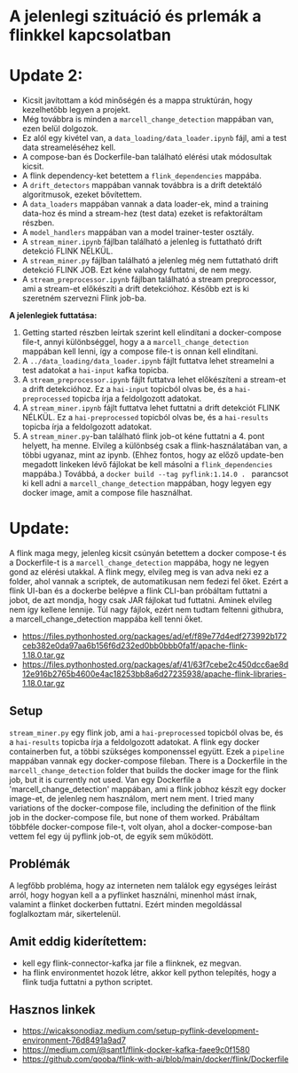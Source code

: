 # A jelenlegi szituáció és prlemák a flinkkel kapcsolatban


# Update 2:
- Kicsit javítottam a kód minőségén és a mappa struktúrán, hogy kezelhetőbb legyen a projekt.
- Még továbbra is minden a `marcell_change_detection` mappában van, ezen belül dolgozok.
- Ez alól egy kivétel van, a `data_loading/data_loader.ipynb` fájl, ami a test data streameléséhez kell.
- A compose-ban és Dockerfile-ban található elérési utak módosultak kicsit.
- A flink dependency-ket betettem a `flink_dependencies` mappába.
- A `drift_detectors` mappában vannak továbbra is a drift detektáló algoritmusok, ezeket bővítettem.
- A `data_loaders` mappában vannak a data loader-ek, mind a training data-hoz és mind a stream-hez (test data) ezeket is refaktoráltam részben.
- A `model_handlers` mappában van a model trainer-tester osztály.
- A `stream_miner.ipynb` fájlban található a jelenleg is futtatható drift detekció FLINK NÉLKÜL.
- A `stream_miner.py` fájlban található a jelenleg még nem futtatható drift detekció FLINK JOB. Ezt kéne valahogy futtatni, de nem megy.
- A `stream_preprocessor.ipynb` fájlban található a stream preprocessor, ami a stream-et előkészíti a drift detekcióhoz. Később ezt is ki szeretném szervezni Flink job-ba.

**A jelenlegiek futtatása:**
1. Getting started részben leírtak szerint kell elindítani a docker-compose file-t, annyi különbséggel, hogy a a `marcell_change_detection` mappában kell lenni, így a compose file-t is onnan kell elindítani.
2. A `../data_loading/data_loader.ipynb` fájlt futtatva lehet streamelni a test adatokat a `hai-input` kafka topicba.
3. A `stream_preprocessor.ipynb` fájlt futtatva lehet előkészíteni a stream-et a drift detekcióhoz. Ez a `hai-input` topicból olvas be, és a `hai-preprocessed` topicba írja a feldolgozott adatokat.
4. A `stream_miner.ipynb` fájlt futtatva lehet futtatni a drift detekciót FLINK NÉLKÜL. Ez a `hai-preprocessed` topicból olvas be, és a `hai-results` topicba írja a feldolgozott adatokat.
5. A `stream_miner.py`-ban található flink job-ot kéne futtatni a 4. pont helyett, ha menne. Elvileg a különbség csak a flink-használatában van, a többi ugyanaz, mint az ipynb. (Ehhez fontos, hogy az előző update-ben megadott linkeken lévő fájlokat be kell másolni a `flink_dependencies` mappába.) Továbbá, a `docker build --tag pyflink:1.14.0 . ` parancsot ki kell adni a `marcell_change_detection` mappában, hogy legyen egy docker image, amit a compose file használhat.

# Update:
A flink maga megy, jelenleg kicsit csúnyán betettem a docker compose-t és a Dockerfile-t is a 
`marcell_change_detection` mappába, hogy ne legyen gond az elérési utakkal.
A flink megy, elvileg meg is van adva neki ez a folder, ahol vannak a scriptek, de automatikusan nem fedezi fel őket.
Ezért a flink UI-ban és a dockerbe belépve a flink CLI-ban próbáltam futtatni a jobot, de azt mondja, hogy csak JAR fájlokat tud futtatni.
Aminek elvileg nem így kellene lennije.
Túl nagy fájlok, ezért nem tudtam feltenni githubra, a marcell_change_detection mappába kell tenni őket.
- https://files.pythonhosted.org/packages/ad/ef/f89e77d4edf273992b172ceb382e0da97aa6b156f6d232ed0bb0bbb0fa1f/apache-flink-1.18.0.tar.gz
- https://files.pythonhosted.org/packages/af/41/63f7cebe2c450dcc6ae8d12e916b2765b4600e4ac18253bb8a6d27235938/apache-flink-libraries-1.18.0.tar.gz

## Setup
`stream_miner.py` egy flink job, ami a `hai-preprocessed` topicból olvas be, és a `hai-results` topicba írja a feldolgozott adatokat.
A flink egy docker containerben fut, a többi szükséges komponenssel együtt. Ezek a `pipeline` mappában vannak egy docker-compose fileban.
There is a Dockerfile in the `marcell_change_detection` folder that builds the docker image for the flink job, but it is currently not used.
Van egy Dockerfile a 'marcell_change_detection' mappában, ami a flink jobhoz készít egy docker image-et, de jelenleg nem használom, mert nem ment.
I tried many variations of the docker-compose file, including the definition of the flink job in the docker-compose file, but none of them worked.
Prábáltam többféle docker-compose file-t, volt olyan, ahol a docker-compose-ban vettem fel egy új pyflink job-ot, de egyik sem működött.

## Problémák
A legfőbb probléma, hogy az interneten nem találok egy egységes leírást arról, 
hogy hogyan kell a a pyflinket használni, minenhol mást írnak, valamint a flinket dockerben futtatni. 
Ezért minden megoldással foglalkoztam már, sikertelenül.

## Amit eddig kiderítettem:
 - kell egy flink-connector-kafka jar file a flinknek, ez megvan.
 - ha flink environmentet hozok létre, akkor kell python telepítés, hogy a flink tudja futtatni a python scriptet.


## Hasznos linkek
- https://wicaksonodiaz.medium.com/setup-pyflink-development-environment-76d8491a9ad7
- https://medium.com/@sant1/flink-docker-kafka-faee9c0f1580
- https://github.com/qooba/flink-with-ai/blob/main/docker/flink/Dockerfile

